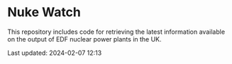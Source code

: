 # Nuke Watch

This repository includes code for retrieving the latest information available on the output of EDF nuclear power plants in the UK.

Last updated: 2024-02-07 12:13